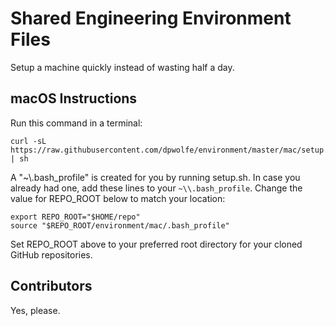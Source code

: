 # Shared Engineering Environment Files
Setup a machine quickly instead of wasting half a day.

## macOS Instructions
Run this command in a terminal:

```
curl -sL https://raw.githubusercontent.com/dpwolfe/environment/master/mac/setup.sh | sh
```

A "~\\.bash_profile" is created for you by running setup.sh. In case you already had one, add these lines to your `~\\.bash_profile`. Change the value for REPO_ROOT below to match your location:
```shell
export REPO_ROOT="$HOME/repo"
source "$REPO_ROOT/environment/mac/.bash_profile"
```
Set REPO\_ROOT above to your preferred root directory for your cloned GitHub repositories.

## Contributors
Yes, please.
